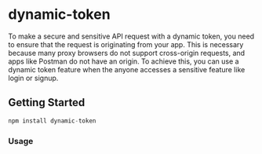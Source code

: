 # dynamic-token
To make a secure and sensitive API request with a dynamic token, you need to ensure that the request is originating from your app. This is necessary because many proxy browsers do not support cross-origin requests, and apps like Postman do not have an origin. To achieve this, you can use a dynamic token feature when the anyone accesses a sensitive feature like login or signup.

## Getting Started
```javascript
npm install dynamic-token
```


### Usage
